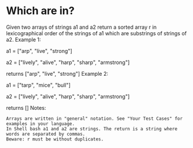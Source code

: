 # Which are in?

Given two arrays of strings a1 and a2 return a sorted array r in lexicographical order of the strings of a1 which are substrings of strings of a2.
Example 1:

a1 = ["arp", "live", "strong"]

a2 = ["lively", "alive", "harp", "sharp", "armstrong"]

returns ["arp", "live", "strong"]
Example 2:

a1 = ["tarp", "mice", "bull"]

a2 = ["lively", "alive", "harp", "sharp", "armstrong"]

returns []
Notes:

    Arrays are written in "general" notation. See "Your Test Cases" for examples in your language.
    In Shell bash a1 and a2 are strings. The return is a string where words are separated by commas.
    Beware: r must be without duplicates.
